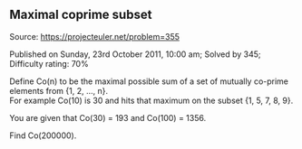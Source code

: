 Maximal coprime subset
----------------------

Source: https://projecteuler.net/problem=355

Published on Sunday, 23rd October 2011, 10:00 am; Solved by 345;
Difficulty rating: 70%

Define Co(n) to be the maximal possible sum of a set of mutually
co-prime elements from {1, 2, ..., n}.\
 For example Co(10) is 30 and hits that maximum on the subset
{1, 5, 7, 8, 9}.

You are given that Co(30) = 193 and Co(100) = 1356.

Find Co(200000).

